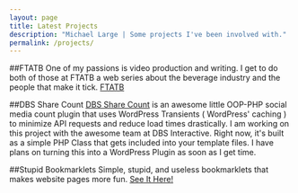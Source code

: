 ```yaml
---
layout: page
title: Latest Projects
description: "Michael Large | Some projects I've been involved with."
permalink: /projects/
---
```


##FTATB
One of my passions is video production and writing. I get to do both of those at FTATB a web series about the beverage industry and the people that make it tick. [FTATB](http://fuckthatsatastybeverage.com/)

##DBS Share Count
[DBS Share Count](https://github.com/DBSInteractive/DBS-Share-Count) is an awesome little OOP-PHP social media count plugin that uses WordPress Transients ( WordPress' caching ) to minimize API requests and reduce load times drastically. I am working on this project with the awesome team at DBS Interactive. Right now, it's built as a simple PHP Class that gets included into your template files. I have plans on turning this into a WordPress Plugin as soon as I get time.

##Stupid Bookmarklets
Simple, stupid, and useless bookmarklets that makes website pages more fun. [See It Here!](http://codethebeard.com/bookmarklets/)
<br><br>
